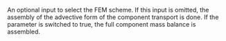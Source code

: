 An optional input to select the FEM scheme. If this input is omitted, the assembly of the advective form of the component transport is done. If the parameter is switched to true, the full component mass balance is assembled.
